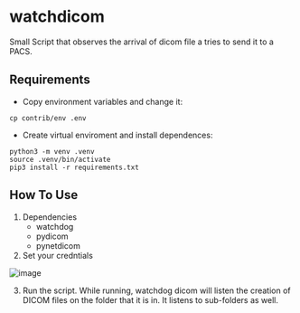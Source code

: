 # watchdicom
Small Script that observes the arrival of dicom file a tries to send it to a PACS. 
## Requirements
- Copy environment variables and change it:

`cp contrib/env .env`

- Create virtual enviroment and install dependences:

```
python3 -m venv .venv
source .venv/bin/activate
pip3 install -r requirements.txt
```

## How To Use
1. Dependencies
    * watchdog
    * pydicom
    * pynetdicom
2. Set your credntials

![image](https://user-images.githubusercontent.com/50750666/192873361-f8d29eb5-610d-481d-b3a8-ff2ebcab74f0.png)

3. Run the script. While running, watchdog dicom will listen the creation of DICOM files on the folder that it is in. It listens to sub-folders as well.
